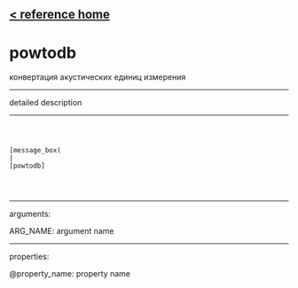 [< reference home](ceammc_lib.html)
---

# powtodb


конвертация акустических единиц измерения

---

detailed description
<br>


---


```



[message_box(                                 
|
[powtodb]


            
```

---
arguments:

ARG_NAME: argument name<br>

---
properties:

@property_name: property name<br>

